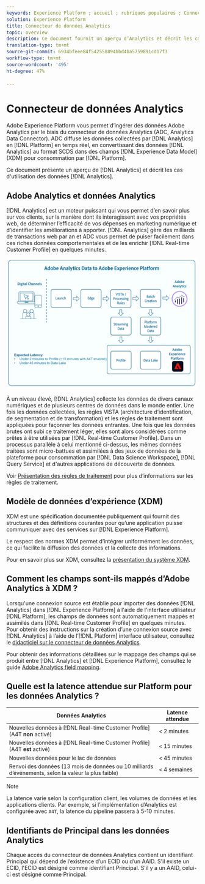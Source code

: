 ```yaml
---
keywords: Experience Platform ; accueil ; rubriques populaires ; Connecteur de données Analytics ; analyses ; Analytics
solution: Experience Platform
title: Connecteur de données Analytics
topic: overview
description: Ce document fournit un aperçu d’Analytics et décrit les cas d’utilisation des données Analytics.
translation-type: tm+mt
source-git-commit: 6934bfeee84f542558894bbd4ba5759891cd17f3
workflow-type: tm+mt
source-wordcount: '495'
ht-degree: 47%

---
```



# Connecteur de données Analytics

Adobe Experience Platform vous permet d’ingérer des données Adobe Analytics par le biais du connecteur de données Analytics (ADC, Analytics Data Connector). ADC diffuse les données collectées par [!DNL Analytics] en [!DNL Platform] en temps réel, en convertissant des données [!DNL Analytics] au format SCDS dans des champs [!DNL Experience Data Model] (XDM) pour consommation par [!DNL Platform].

Ce document présente un aperçu de [!DNL Analytics] et décrit les cas d&#39;utilisation des données [!DNL Analytics].

## Adobe Analytics et données Analytics

[!DNL Analytics] est un moteur puissant qui vous permet d’en savoir plus sur vos clients, sur la manière dont ils interagissent avec vos propriétés web, de déterminer l’efficacité de vos dépenses en marketing numérique et d’identifier les améliorations à apporter. [!DNL Analytics] gère des milliards de transactions web par an et ADC vous permet de puiser facilement dans ces riches données comportementales et de les enrichir  [!DNL Real-time Customer Profile] en quelques minutes.

![](./images/analytics-data-experience-platform.png)

À un niveau élevé, [!DNL Analytics] collecte les données de divers canaux numériques et de plusieurs centres de données dans le monde entier. Une fois les données collectées, les règles VISTA (architecture d’identification, de segmentation et de transformation) et les règles de traitement sont appliquées pour façonner les données entrantes. Une fois que les données brutes ont subi ce traitement léger, elles sont alors considérées comme prêtes à être utilisées par [!DNL Real-time Customer Profile]. Dans un processus parallèle à celui mentionné ci-dessus, les mêmes données traitées sont micro-battues et assimilées à des jeux de données de la plateforme pour consommation par [!DNL Data Science Workspace], [!DNL Query Service] et d&#39;autres applications de découverte de données.

Voir [Présentation des règles de traitement](https://docs.adobe.com/content/help/fr-FR/analytics/admin/admin-tools/processing-rules/processing-rules.html) pour plus d’informations sur les règles de traitement.

## Modèle de données d’expérience (XDM)

XDM est une spécification documentée publiquement qui fournit des structures et des définitions courantes pour qu’une application puisse communiquer avec des services sur [!DNL Experience Platform].

Le respect des normes XDM permet d’intégrer uniformément les données, ce qui facilite la diffusion des données et la collecte des informations.

Pour en savoir plus sur XDM, consultez la [présentation du système XDM](../../../xdm/home.md).

## Comment les champs sont-ils mappés d’Adobe Analytics à XDM ?

Lorsqu&#39;une connexion source est établie pour importer des données [!DNL Analytics] dans [!DNL Experience Platform] à l&#39;aide de l&#39;interface utilisateur [!DNL Platform], les champs de données sont automatiquement mappés et assimilés dans [!DNL Real-time Customer Profile] en quelques minutes. Pour obtenir des instructions sur la création d’une connexion source avec [!DNL Analytics] à l’aide de l’[!DNL Platform] interface utilisateur, consultez le [didacticiel sur le connecteur de données Analytics](../../tutorials/ui/create/adobe-applications/analytics.md).

Pour obtenir des informations détaillées sur le mappage des champs qui se produit entre [!DNL Analytics] et [!DNL Experience Platform], consultez le guide [Adobe Analytics field mapping](./mapping/analytics.md).

## Quelle est la latence attendue sur Platform pour les données Analytics ?

| Données Analytics | Latence attendue |
| -------------- | ---------------- |
| Nouvelles données à [!DNL Real-time Customer Profile] (A4T **non** activé) | &lt; 2 minutes |
| Nouvelles données à [!DNL Real-time Customer Profile] (A4T **est** activé) | &lt; 15 minutes |
| Nouvelles données pour le lac de données | &lt; 45 minutes |
| Renvoi des données (13 mois de données ou 10 milliards d’événements, selon la valeur la plus faible) | &lt; 4 semaines |

>[!NOTE]
>
>La latence varie selon la configuration client, les volumes de données et les applications clients. Par exemple, si l’implémentation d’Analytics est configurée avec `A4T`, la latence du pipeline passera à 5-10 minutes.

## Identifiants de Principal dans les données Analytics

Chaque accès du connecteur de données Analytics contient un identifiant Principal qui dépend de l’existence d’un ECID ou d’un AAID. S&#39;il existe un ECID, l&#39;ECID est désigné comme identifiant Principal. S&#39;il y a un AAID, celui-ci est désigné comme Principal.